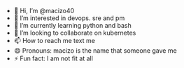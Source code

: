 - 👋 Hi, I’m @macizo40
- 👀 I’m interested in devops. sre and pm
- 🌱 I’m currently learning python and bash
- 💞️ I’m looking to collaborate on kubernetes
- 📫 How to reach me text me
- 😄 Pronouns: macizo is the name that someone gave me
- ⚡ Fun fact: I am not fit at all

<!---
macizo40/macizo40 is a ✨ special ✨ repository because its `README.md` (this file) appears on your GitHub profile.
You can click the Preview link to take a look at your changes.
--->
